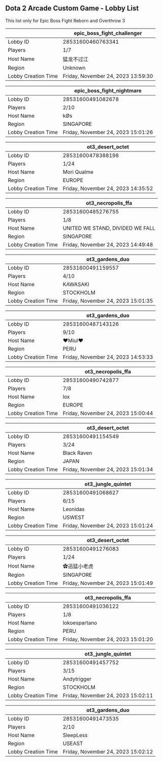 ## Dota 2 Arcade Custom Game - Lobby List

This list only for Epic Boss Fight Reborn and Overthrow 3

|  | epic_boss_fight_challenger |
| ------ | ------ |
| Lobby ID | 28531600460763341 |
| Players | 1/7 |
| Host Name | 猛龙不过江 |
| Region | Unknown |
| Lobby Creation Time | Friday, November 24, 2023 13:59:30 |


|  | epic_boss_fight_nightmare |
| ------ | ------ |
| Lobby ID | 28531600491082678 |
| Players | 2/10 |
| Host Name | kØs |
| Region | SINGAPORE |
| Lobby Creation Time | Friday, November 24, 2023 15:01:26 |


|  | ot3_desert_octet |
| ------ | ------ |
| Lobby ID | 28531600478388198 |
| Players | 1/24 |
| Host Name | Mori Qualme |
| Region | EUROPE |
| Lobby Creation Time | Friday, November 24, 2023 14:35:52 |


|  | ot3_necropolis_ffa |
| ------ | ------ |
| Lobby ID | 28531600485276755 |
| Players | 1/8 |
| Host Name | UNITED WE STAND, DIVIDED WE FALL |
| Region | SINGAPORE |
| Lobby Creation Time | Friday, November 24, 2023 14:49:48 |


|  | ot3_gardens_duo |
| ------ | ------ |
| Lobby ID | 28531600491159557 |
| Players | 4/10 |
| Host Name | KAWASAKI |
| Region | STOCKHOLM |
| Lobby Creation Time | Friday, November 24, 2023 15:01:35 |


|  | ot3_gardens_duo |
| ------ | ------ |
| Lobby ID | 28531600487143126 |
| Players | 9/10 |
| Host Name | ♥Miul♥ |
| Region | PERU |
| Lobby Creation Time | Friday, November 24, 2023 14:53:33 |


|  | ot3_necropolis_ffa |
| ------ | ------ |
| Lobby ID | 28531600490742877 |
| Players | 7/8 |
| Host Name | lox |
| Region | EUROPE |
| Lobby Creation Time | Friday, November 24, 2023 15:00:44 |


|  | ot3_desert_octet |
| ------ | ------ |
| Lobby ID | 28531600491154549 |
| Players | 3/24 |
| Host Name | Black Raven |
| Region | JAPAN |
| Lobby Creation Time | Friday, November 24, 2023 15:01:34 |


|  | ot3_jungle_quintet |
| ------ | ------ |
| Lobby ID | 28531600491068627 |
| Players | 6/15 |
| Host Name | Leonidas |
| Region | USWEST |
| Lobby Creation Time | Friday, November 24, 2023 15:01:24 |


|  | ot3_desert_octet |
| ------ | ------ |
| Lobby ID | 28531600491276083 |
| Players | 1/24 |
| Host Name | ✿迅猛小老虎 |
| Region | SINGAPORE |
| Lobby Creation Time | Friday, November 24, 2023 15:01:49 |


|  | ot3_necropolis_ffa |
| ------ | ------ |
| Lobby ID | 28531600491036122 |
| Players | 1/8 |
| Host Name | lokoespartano |
| Region | PERU |
| Lobby Creation Time | Friday, November 24, 2023 15:01:20 |


|  | ot3_jungle_quintet |
| ------ | ------ |
| Lobby ID | 28531600491457752 |
| Players | 3/15 |
| Host Name | Andytrigger |
| Region | STOCKHOLM |
| Lobby Creation Time | Friday, November 24, 2023 15:02:11 |


|  | ot3_gardens_duo |
| ------ | ------ |
| Lobby ID | 28531600491473535 |
| Players | 2/10 |
| Host Name | SleepLess |
| Region | USEAST |
| Lobby Creation Time | Friday, November 24, 2023 15:02:12 |


